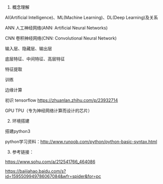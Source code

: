 1. 概念理解

AI(Artificial Intelligence)、ML(Machine Learning)、DL(Deep Learning)及关系

ANN 人工神经网络(ANN: Artificial Neural Networks)

CNN 卷积神经网络(CNN: Convolutional Neural Network)

输入层、隐藏层、输出层

底层特征、中间特征、高层特征

特征提取

训练

边缘计算

初识 tensorflow  https://zhuanlan.zhihu.com/p/23932714

GPU TPU（专为神经网络计算而设计的芯片）

2. 环境搭建

搭建python3

python学习资料：http://www.runoob.com/python/python-basic-syntax.html

3. 参考链接：

https://www.sohu.com/a/212541766_464086

https://baijiahao.baidu.com/s?id=1595509949786067084&wfr=spider&for=pc

